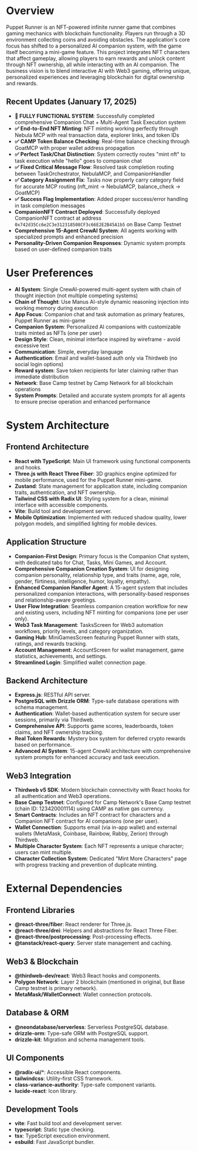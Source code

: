 # Overview

Puppet Runner is an NFT-powered infinite runner game that combines gaming mechanics with blockchain functionality. Players run through a 3D environment collecting coins and avoiding obstacles. The application's core focus has shifted to a personalized AI companion system, with the game itself becoming a mini-game feature. This project integrates NFT characters that affect gameplay, allowing players to earn rewards and unlock content through NFT ownership, all while interacting with an AI companion. The business vision is to blend interactive AI with Web3 gaming, offering unique, personalized experiences and leveraging blockchain for digital ownership and rewards.

## Recent Updates (January 17, 2025)
- **🎉 FULLY FUNCTIONAL SYSTEM**: Successfully completed comprehensive Companion Chat + Multi-Agent Task Execution system
- **✅ End-to-End NFT Minting**: NFT minting working perfectly through Nebula MCP with real transaction data, explorer links, and token IDs
- **✅ CAMP Token Balance Checking**: Real-time balance checking through GoatMCP with proper wallet address propagation
- **✅ Perfect Task/Chat Distinction**: System correctly routes "mint nft" to task execution while "hello" goes to companion chat
- **✅ Fixed Critical Message Flow**: Resolved task completion routing between TaskOrchestrator, NebulaMCP, and CompanionHandler
- **✅ Category Assignment Fix**: Tasks now properly carry category field for accurate MCP routing (nft_mint → NebulaMCP, balance_check → GoatMCP)
- **✅ Success Flag Implementation**: Added proper success/error handling in task completion messages
- **CompanionNFT Contract Deployed**: Successfully deployed CompanionNFT contract at address `0x742d35Cc6e2C3e312318508CF3c66E2E2B45A1b5` on Base Camp Testnet
- **Comprehensive 15-Agent CrewAI System**: All agents working with specialized prompts and enhanced precision
- **Personality-Driven Companion Responses**: Dynamic system prompts based on user-defined companion traits

# User Preferences

- **AI System**: Single CrewAI-powered multi-agent system with chain of thought injection (not multiple competing systems)
- **Chain of Thought**: Use Manus AI-style dynamic reasoning injection into working memory during execution
- **App Focus**: Companion chat and task automation as primary features, Puppet Runner as mini-game
- **Companion System**: Personalized AI companions with customizable traits minted as NFTs (one per user)
- **Design Style**: Clean, minimal interface inspired by wireframe - avoid excessive text
- **Communication**: Simple, everyday language
- **Authentication**: Email and wallet-based auth only via Thirdweb (no social login options)
- **Reward system**: Save token recipients for later claiming rather than immediate distribution
- **Network**: Base Camp testnet by Camp Network for all blockchain operations
- **System Prompts**: Detailed and accurate system prompts for all agents to ensure precise operation and enhanced performance

# System Architecture

## Frontend Architecture
- **React with TypeScript**: Main UI framework using functional components and hooks.
- **Three.js with React Three Fiber**: 3D graphics engine optimized for mobile performance, used for the Puppet Runner mini-game.
- **Zustand**: State management for application state, including companion traits, authentication, and NFT ownership.
- **Tailwind CSS with Radix UI**: Styling system for a clean, minimal interface with accessible components.
- **Vite**: Build tool and development server.
- **Mobile Optimization**: Implemented with reduced shadow quality, lower polygon models, and simplified lighting for mobile devices.

## Application Structure
- **Companion-First Design**: Primary focus is the Companion Chat system, with dedicated tabs for Chat, Tasks, Mini Games, and Account.
- **Comprehensive Companion Creation System**: UI for designing companion personality, relationship type, and traits (name, age, role, gender, flirtiness, intelligence, humor, loyalty, empathy).
- **Enhanced Companion Handler Agent**: A 15-agent system that includes personalized companion interactions, with personality-based responses and relationship-aware greetings.
- **User Flow Integration**: Seamless companion creation workflow for new and existing users, including NFT minting for companions (one per user only).
- **Web3 Task Management**: TasksScreen for Web3 automation workflows, priority levels, and category organization.
- **Gaming Hub**: MiniGamesScreen featuring Puppet Runner with stats, ratings, and rewards tracking.
- **Account Management**: AccountScreen for wallet management, game statistics, achievements, and settings.
- **Streamlined Login**: Simplified wallet connection page.

## Backend Architecture
- **Express.js**: RESTful API server.
- **PostgreSQL with Drizzle ORM**: Type-safe database operations with schema management.
- **Authentication**: Wallet-based authentication system for secure user sessions, primarily via Thirdweb.
- **Comprehensive API**: Supports game scores, leaderboards, token claims, and NFT ownership tracking.
- **Real Token Rewards**: Mystery box system for deferred crypto rewards based on performance.
- **Advanced AI System**: 15-agent CrewAI architecture with comprehensive system prompts for enhanced accuracy and task execution.

## Web3 Integration
- **Thirdweb v5 SDK**: Modern blockchain connectivity with React hooks for all authentication and Web3 operations.
- **Base Camp Testnet**: Configured for Camp Network's Base Camp testnet (chain ID: 123420001114) using CAMP as native gas currency.
- **Smart Contracts**: Includes an NFT contract for characters and a Companion NFT contract for AI companions (one per user).
- **Wallet Connection**: Supports email (via in-app wallet) and external wallets (MetaMask, Coinbase, Rainbow, Rabby, Zerion) through Thirdweb.
- **Multiple Character System**: Each NFT represents a unique character; users can mint multiple.
- **Character Collection System**: Dedicated "Mint More Characters" page with progress tracking and prevention of duplicate minting.

# External Dependencies

## Frontend Libraries
- **@react-three/fiber**: React renderer for Three.js.
- **@react-three/drei**: Helpers and abstractions for React Three Fiber.
- **@react-three/postprocessing**: Post-processing effects.
- **@tanstack/react-query**: Server state management and caching.

## Web3 & Blockchain
- **@thirdweb-dev/react**: Web3 React hooks and components.
- **Polygon Network**: Layer 2 blockchain (mentioned in original, but Base Camp testnet is primary network).
- **MetaMask/WalletConnect**: Wallet connection protocols.

## Database & ORM
- **@neondatabase/serverless**: Serverless PostgreSQL database.
- **drizzle-orm**: Type-safe ORM with PostgreSQL support.
- **drizzle-kit**: Migration and schema management tools.

## UI Components
- **@radix-ui/***: Accessible React components.
- **tailwindcss**: Utility-first CSS framework.
- **class-variance-authority**: Type-safe component variants.
- **lucide-react**: Icon library.

## Development Tools
- **vite**: Fast build tool and development server.
- **typescript**: Static type checking.
- **tsx**: TypeScript execution environment.
- **esbuild**: Fast JavaScript bundler.